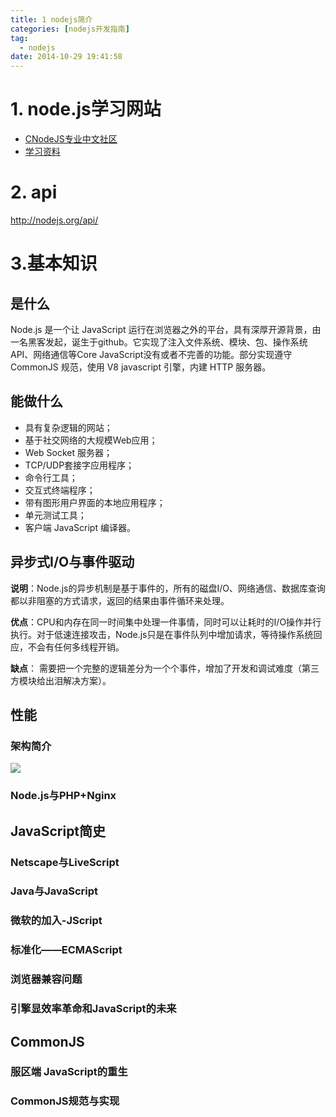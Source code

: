 ```yaml
---
title: 1 nodejs简介
categories: [nodejs开发指南]
tag:
  - nodejs
date: 2014-10-29 19:41:58
---
```


# 1. node.js学习网站

+ [CNodeJS专业中文社区](http://cnodejs.org/)
+ [学习资料](https://github.com/Pana/node-books)

# 2. api

http://nodejs.org/api/

# 3.基本知识

## 是什么
Node.js 是一个让 JavaScript 运行在浏览器之外的平台，具有深厚开源背景，由一名黑客发起，诞生于github。它实现了注入文件系统、模块、包、操作系统API、网络通信等Core JavaScript没有或者不完善的功能。部分实现遵守 CommonJS 规范，使用 V8 javascript 引擎，内建 HTTP 服务器。
## 能做什么
+ 具有复杂逻辑的网站；
+ 基于社交网络的大规模Web应用；
+ Web Socket 服务器；
+ TCP/UDP套接字应用程序；
+ 命令行工具；
+ 交互式终端程序；
+ 带有图形用户界面的本地应用程序；
+ 单元测试工具；
+ 客户端 JavaScript 编译器。


## 异步式I/O与事件驱动
**说明**：Node.js的异步机制是基于事件的，所有的磁盘I/O、网络通信、数据库查询都以非阻塞的方式请求，返回的结果由事件循环来处理。

**优点**：CPU和内存在同一时间集中处理一件事情，同时可以让耗时的I/O操作并行执行。对于低速连接攻击，Node.js只是在事件队列中增加请求，等待操作系统回应，不会有任何多线程开销。

**缺点**： 需要把一个完整的逻辑差分为一个个事件，增加了开发和调试难度（第三方模块给出泪解决方案）。

## 性能
### 架构简介
![](http://o7m5xjmtl.bkt.clouddn.com/14897518990174.jpg)

### Node.js与PHP+Nginx
## JavaScript简史
### Netscape与LiveScript
### Java与JavaScript
### 微软的加入-JScript
### 标准化——ECMAScript
### 浏览器兼容问题
### 引擎显效率革命和JavaScript的未来
## CommonJS
### 服区端 JavaScript的重生
###  CommonJS规范与实现



